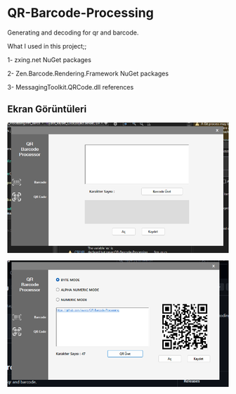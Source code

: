 
# QR-Barcode-Processing

Generating and decoding for qr and barcode.

What I used in this project;;

1- zxing.net NuGet packages

2- Zen.Barcode.Rendering.Framework NuGet packages

3- MessagingToolkit.QRCode.dll references


## Ekran Görüntüleri

![Uygulama Ekran Görüntüsü](https://github.com/ieavci/QR-Barcode-Processing/blob/main/imgs/Ekran%20g%C3%B6r%C3%BCnt%C3%BCs%C3%BC%202023-08-13%20113435.png?raw=true)

![Uygulama Ekran Görüntüsü](https://github.com/ieavci/QR-Barcode-Processing/blob/main/imgs/Ekran%20g%C3%B6r%C3%BCnt%C3%BCs%C3%BC%202023-08-13%20113459.png?raw=true)

  